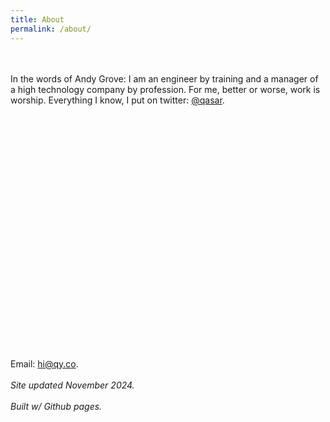 ```yaml
---
title: About
permalink: /about/
---
```


<br>
<br>
In the words of Andy Grove: I am an engineer by training and a manager of a high technology company by profession. For me, better or worse, work is worship. Everything I know, I put on twitter: <a href="https://twitter.com/qasar" target="_blank">@qasar</a>. 
<br>
<br>
<br>
<br>
<br>
<br>
<br>
<br>
<br>
<br>
<br>
<br>
<br>
<br>
<br>
<br>
<br>
<br>
<br>
<br>
<br>
<br>
<br>
<br>

Email: <a href="mailto:hi@qy.co" target="_blank">hi@qy.co</a>.
<br>
<br> <i> Site updated November 2024. </i>
<br>
<br> <i> Built w/ Github pages. </i>

